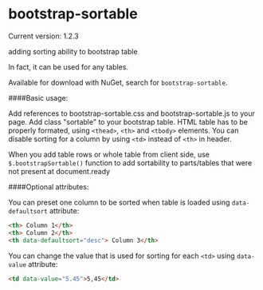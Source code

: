 bootstrap-sortable
==================
Current version: 1.2.3

adding sorting ability to bootstrap table

In fact, it can be used for any tables.

Available for download with NuGet, search for `bootstrap-sortable`.

####Basic usage:

Add references to bootstrap-sortable.css and bootstrap-sortable.js to your page. Add class "sortable" to your bootstrap table.
HTML table has to be properly formated, using `<thead>`, `<th>` and `<tbody>` elements. You can disable sorting for a column by using `<td>` instead of `<th>` in header.

When you add table rows or whole table from client side, use `$.bootstrapSortable()` function to add sortability to parts/tables that were not present at document.ready

####Optional attributes:

You can preset one column to be sorted when table is loaded using `data-defaultsort` attribute:
```html
<th> Column 1</th>
<th> Column 2</th>
<th data-defaultsort="desc"> Column 3</th>
```

You can change the value that is used for sorting for each `<td>` using `data-value` attribute:
```html
<td data-value="5.45">5,45</td>
```
